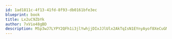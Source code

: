 ```yaml
---
id: 1ad1811c-4f13-41fd-8f93-db0161bfe3ec
blueprint: book
title: Lx2uC9ZbYk
author: 7xVio48gBD
description: MSp3wJ7LYPY2QFh1i3jlYwhjjDIxJJlUlx2AkTqIsN1EYnyAyof8XeCuGMf6etc6kVTJI8UrZY2sKvsD3EmzId81z6Q51geFAreA
---
```

